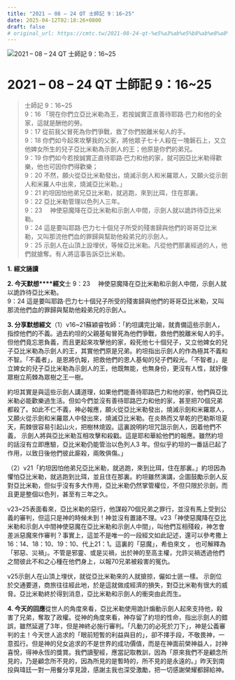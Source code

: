 ```yaml
---
title: "2021 – 08 – 24 QT 士師記 9：16~25"
date: 2025-04-12T02:18:26+0800
draft: false
# original_url: https://cmtc.tw/2021-08-24-qt-%e5%a3%ab%e5%b8%ab%e8%a8%98-9%ef%bc%9a1625
---
```


![2021 – 08 – 24 QT 士師記 9：16\~25](/images/qt.jpg   "2021 – 08 – 24 QT 士師記 9：16\~25")

# 2021 – 08 – 24 QT 士師記 9：16\~25

> 士師記 9：16\~25  
> 9：16 「現在你們立亞比米勒為王，若按誠實正直善待耶路‧巴力和他的全家，這就是酬他的勞。  
> 9：17 從前我父冒死為你們爭戰，救了你們脫離米甸人的手。  
> 9：18 你們如今起來攻擊我的父家，將他眾子七十人殺在一塊磐石上，又立他婢女所生的兒子亞比米勒為示劍人的王；他原是你們的弟兄。  
> 9：19 你們如今若按誠實正直待耶路‧巴力和他的家，就可因亞比米勒得歡樂，他也可因你們得歡樂；  
> 9：20 不然，願火從亞比米勒發出，燒滅示劍人和米羅眾人，又願火從示劍人和米羅人中出來，燒滅亞比米勒。」  
> 9：21 約坦因怕他弟兄亞比米勒，就逃跑，來到比珥，住在那裏。  
> 9：22 亞比米勒管理以色列人三年。  
> 9：23 　神使惡魔降在亞比米勒和示劍人中間，示劍人就以詭詐待亞比米勒。  
> 9：24 這是要叫耶路‧巴力七十個兒子所受的殘害歸與他們的哥哥亞比米勒，又叫那流他們血的罪歸與幫助他殺弟兄的示劍人。  
> 9：25 示劍人在山頂上設埋伏，等候亞比米勒。凡從他們那裏經過的人，他們就搶奪。有人將這事告訴亞比米勒。

**1.** **經文誦讀**

**2. 今天默想****經文**士 9：23 　神使惡魔降在亞比米勒和示劍人中間，示劍人就以詭詐待亞比米勒。  
9：24 這是要叫耶路‧巴力七十個兒子所受的殘害歸與他們的哥哥亞比米勒，又叫那流他們血的罪歸與幫助他殺弟兄的示劍人。

**3. 分享默想經文**（1）v16\~21蘇穎睿牧師：「約坦講完比喻，就責備這些示劍人，指控他們的不義。過去約坦的父親基甸冒死為他們爭戰，救他們脫離米甸人的手。但他們竟忘恩負義，而且更起來攻擊他的家，殺死他七十個兒子，又立他婢女的兒子亞比米勒為示劍人的王，其實他們原是兄弟。約坦指出示劍人的作為極其不義和不智。「不義者」，是恩將仇報，把救他們的恩人基甸的兒子們殺光。「不智者」，是立婢女的兒子亞比米勒為示劍人的王，他既無能，也無身份，更沒有人性，就好像眾樹立荊棘為眾樹之王一樹。

約坦其實是與這些示劍人講道理，如果他們能善待耶路巴力和他的家，他們與亞比米勒必能歡樂過生活。但如今們並沒有善待耶路巴力和他的家，甚至把70個兄弟都殺了。如此不仁不義，神必報應，願火從亞比米勒發出，燒滅示劍和米羅眾人，又願火從示劍和米羅眾人中發出來，燒滅亞比米勒。在炎熱而又旱乾的巴勒斯坦夏天，荊棘很容易引起山火，把樹林燒毀。這裏說明約坦咒詛示劍人，因着他們不義， 示劍人將與亞比米勒互相攻擊和殺戳。這是耶和華給他們的報應。雖然約坦的話沒有立即應驗，亞比米勒仍能管治以色列人3 年。但似乎約坦的一番話已起了作用，以致日後他們彼此廝殺，兩敗俱傷。」

（2）v21「約坦因怕他弟兄亞比米勒，就逃跑，來到比珥，住在那裏。」約坦因為懼怕亞比米勒，就逃跑到比珥，並且住在那裏。約坦雖然演講，企圖鼓勵示劍人反對亞比米勒，但似乎沒有多大作用，亞比米勒仍然掌管權位，不但只限於示劍，而且更是整個以色列，甚至有三年之久。

v23\~25表面看來，亞比米勒的惡行，他謀殺70個兄弟之罪行，並沒有馬上受到公義的審判，但這只是神的時候未到！神並沒有置諸不理。v23「神使惡魔降在亞比米勒和示劍人中間神使惡魔在亞比米勒和示劍人中間」，叫他們互相殘殺，神怎會差派惡魔來作審判？事實上，這並不是唯一的一段經文如此記述，還可以參考撒上16：14、18：10、19：10、代上21：1。這裏的「惡魔」，希伯來文 ， 也可解釋為「邪惡、災禍」。不管是邪靈、或是災禍，出於神的至高主權，允許災禍透過他們之間彼此不和之心種在他們身上，以報70兄弟被殺害的冤仇。

v25示劍人在山頂上埋伏，就從亞比米勒來的人就搶掠，儼如士匪一樣。 示劍位於交通要道，商旅往往經此地，於是這就做成經濟的損失，對亞比米勒有很大的威脅。亞比米勒終於得到消息，亞比米勒和示劍人的衝突由此而生。

**4. 今天的回應**從世人的角度來看，亞比米勒使用詭計煽動示劍人起來支持他，殺害了兄弟，奪取了政權。從神的角度來看，神存留了約坦的性命，指出示劍人的錯誤，雖然延遲了3年，但是神終必施行審判。「凡動刀的必死於刀下」，神是公義審判的主！今天世人追求的「眼前短暫的利益與目的」，卻不擇手段，不敬畏神，一意孤行。但是神的兒女追求的不是世界的成功價值，而是在神面前榮神益人，討神喜悅，得神永恆的獎賞。我們讀聖經，應當記取教訓，因為「原來我們不是顧念所見的，乃是顧念所不見的，因為所見的是暫時的，所不見的是永遠的。」昨天到南投與瑋廷一對一用餐分享見證，感謝主我也深受激勵，把一切感謝榮耀都歸給神。